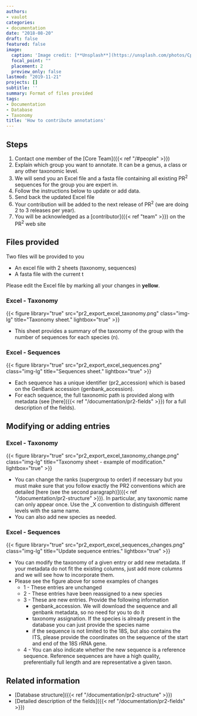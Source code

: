 ```yaml
---
authors:
- vaulot
categories:
- documentation
date: "2018-08-20"
draft: false
featured: false
image:
  caption: 'Image credit: [**Unsplash**](https://unsplash.com/photos/CpkOjOcXdUY)'
  focal_point: ""
  placement: 2
  preview_only: false
lastmod: "2019-11-21"
projects: []
subtitle: ''
summary: Format of files provided
tags:
- Documentation
- Database
- Taxonomy
title: 'How to contribute annotations'
---
```


## Steps

1. Contact one member of the [Core Team]({{< ref "/#people" >}})
2. Explain which group you want to annotate. It can be a genus, a class or any other taxonomic level.
3. We will send you an Excel file and a fasta file containing all existing  PR<sup>2</sup> sequences for the group you are expert in.
4. Follow the instructions below  to update or add data.
5. Send back the updated Excel file
6. Your contribution will be added to the next release of PR<sup>2</sup> (we are doing 2 to 3 releases per year).
7. You will be acknowledged as a [contributor]({{< ref "team" >}}) on the PR<sup>2</sup> web site


## Files provided

Two files will be provided to you

* An excel file with 2 sheets (taxonomy, sequences)
* A fasta file with the current t

Please edit the Excel file by marking all your changes in **yellow**.

### Excel - Taxonomy

{{< figure library="true" src="pr2_export_excel_taxonomy.png" class="img-lg" title="Taxonomy sheet." lightbox="true" >}}

* This sheet provides a summary of the taxonomy of the group with the number of sequences for each species (n).

### Excel - Sequences

{{< figure library="true" src="pr2_export_excel_sequences.png" class="img-lg" title="Sequences sheet." lightbox="true" >}}

* Each sequence has a unique identifier (pr2_accession) which is based on the GenBank accession (genbank_accession).
* For each sequence, the full taxonomic path is provided along with metadata (see [here]({{< ref "/documentation/pr2-fields" >}}) for a full description of the fields).

## Modifying or adding entries

### Excel - Taxonomy

{{< figure library="true" src="pr2_export_excel_taxonomy_change.png" class="img-lg" title="Taxonomy sheet - example of modification." lightbox="true" >}}

* You can change the ranks (supergroup to order) if necessary but you must make sure that you follow exactly the PR2 conventions which are detailed [here (see the second paragraph)]({{< ref "/documentation/pr2-structure" >}}). In particular, any taxonomic name can only appear once.  Use the \_X convention to distinguish different levels with the same name.
* You can also add new species as needed.

### Excel - Sequences

{{< figure library="true" src="pr2_export_excel_sequences_changes.png" class="img-lg" title="Update sequence entries." lightbox="true" >}}

* You can modify the taxonomy of a given entry or add new metadata.  If your metadata do not fit the existing columns, just add more columns and we will see how to incorporate them.
* Please see the figure above for some examples of changes
    * 1 - These entries are unchanged
    * 2 - These entries have been reassigned to a new species
    * 3 - These are new entries. Provide the following information
      * genbank_accession. We will download the sequence and all genbank metadata, so no need for you to do it
      * taxonomy assignation.  If the species is already present in the database you can just provide the species name
      * if the sequence is not limited to the 18S, but also contains the ITS, please provide the coordinates on the sequence of the start and end of the 18S rRNA gene.
    * 4 - You can also indicate whether the new sequence is a reference sequence. Reference sequences are have a high quality, preferentially full length and are representative a given taxon.


## Related information

* [Database structure]({{< ref "/documentation/pr2-structure" >}})
* [Detailed description of the fields]({{< ref "/documentation/pr2-fields" >}})
